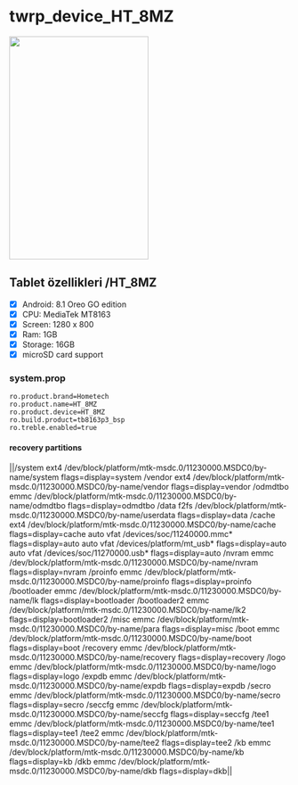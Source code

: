 # twrp_device_HT_8MZ

  <img src="https://cdn.dsmcdn.com/ty101/product/media/images/20210406/09/f0c1a39d/64964522/2/2_org_zoom.jpg" width="250" height="400" />


## Tablet özellikleri /HT_8MZ
- [x] Android: 8.1 Oreo GO edition
- [x] CPU: MediaTek MT8163
- [x] Screen: 1280 x 800
- [x] Ram: 1GB
- [x] Storage: 16GB
- [x] microSD card support

### system.prop
```
ro.product.brand=Hometech
ro.product.name=HT_8MZ
ro.product.device=HT_8MZ
ro.build.product=tb8163p3_bsp
ro.treble.enabled=true
```

#### recovery partitions
||/system          ext4     /dev/block/platform/mtk-msdc.0/11230000.MSDC0/by-name/system       flags=display=system
/vendor          ext4     /dev/block/platform/mtk-msdc.0/11230000.MSDC0/by-name/vendor       flags=display=vendor
/odmdtbo         emmc     /dev/block/platform/mtk-msdc.0/11230000.MSDC0/by-name/odmdtbo      flags=display=odmdtbo
/data            f2fs     /dev/block/platform/mtk-msdc.0/11230000.MSDC0/by-name/userdata     flags=display=data
/cache           ext4     /dev/block/platform/mtk-msdc.0/11230000.MSDC0/by-name/cache        flags=display=cache
auto             vfat     /devices/soc/11240000.mmc*                                         flags=display=auto
auto             vfat     /devices/platform/mt_usb*                                          flags=display=auto
auto             vfat     /devices/soc/11270000.usb*                                         flags=display=auto
/nvram           emmc     /dev/block/platform/mtk-msdc.0/11230000.MSDC0/by-name/nvram        flags=display=nvram
/proinfo         emmc     /dev/block/platform/mtk-msdc.0/11230000.MSDC0/by-name/proinfo      flags=display=proinfo
/bootloader      emmc     /dev/block/platform/mtk-msdc.0/11230000.MSDC0/by-name/lk           flags=display=bootloader
/bootloader2     emmc     /dev/block/platform/mtk-msdc.0/11230000.MSDC0/by-name/lk2          flags=display=bootloader2
/misc            emmc     /dev/block/platform/mtk-msdc.0/11230000.MSDC0/by-name/para         flags=display=misc
/boot            emmc     /dev/block/platform/mtk-msdc.0/11230000.MSDC0/by-name/boot         flags=display=boot
/recovery        emmc     /dev/block/platform/mtk-msdc.0/11230000.MSDC0/by-name/recovery     flags=display=recovery
/logo            emmc     /dev/block/platform/mtk-msdc.0/11230000.MSDC0/by-name/logo         flags=display=logo
/expdb           emmc     /dev/block/platform/mtk-msdc.0/11230000.MSDC0/by-name/expdb        flags=display=expdb
/secro           emmc     /dev/block/platform/mtk-msdc.0/11230000.MSDC0/by-name/secro        flags=display=secro
/seccfg          emmc     /dev/block/platform/mtk-msdc.0/11230000.MSDC0/by-name/seccfg       flags=display=seccfg
/tee1            emmc     /dev/block/platform/mtk-msdc.0/11230000.MSDC0/by-name/tee1         flags=display=tee1
/tee2            emmc     /dev/block/platform/mtk-msdc.0/11230000.MSDC0/by-name/tee2         flags=display=tee2
/kb              emmc     /dev/block/platform/mtk-msdc.0/11230000.MSDC0/by-name/kb           flags=display=kb
/dkb             emmc     /dev/block/platform/mtk-msdc.0/11230000.MSDC0/by-name/dkb          flags=display=dkb||
